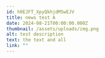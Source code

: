 ```yaml
---
id: h0EJFT_XpyQkhjdM5wEJV
title: news test A
date: 2024-08-21T00:00:00.000Z
thumbnail: /assets/uploads/img.png
alt: test description
text: the text and all
link: ""
---
```

